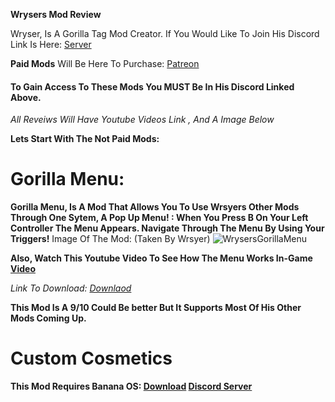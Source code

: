 **Wrysers Mod Review**

Wryser, Is A Gorilla Tag Mod Creator. If You Would Like To Join His Discord Link Is Here: [Server](https://discord.gg/Ej3YUXduf5)

**Paid Mods** Will Be Here To Purchase: [Patreon](https://www.patreon.com/wryser)
#### To Gain Access To These Mods You MUST Be In His Discord Linked Above.

*All Reveiws Will Have Youtube Videos Link , And A Image Below*

**Lets Start With The Not Paid Mods:**

# Gorilla Menu:
**Gorilla Menu, Is A Mod That Allows You To Use Wrsyers Other Mods Through One Sytem, A Pop Up Menu! : When You Press B On Your Left Controller The Menu Appears. Navigate Through The Menu By Using Your Triggers!**
Image Of The Mod:
(Taken By Wrsyer)
![WrysersGorillaMenu](https://github.com/user-attachments/assets/b8336405-3302-4746-89f2-e279ef462765)

**Also, Watch This Youtube Video To See How The Menu Works In-Game [Video]()**

*Link To Download: [Downlaod](https://github.com/wryser/Gorilla-Menu/releases/tag/1.0.0)*

**This Mod Is A 9/10 Could Be better But It Supports Most Of His Other Mods Coming Up.**

# Custom Cosmetics
**This Mod Requires Banana OS: [Download](https://github.com/HuskyGT/Banana-OS/releases/tag/1.0.7) [Discord Server](https://discord.gg/bananaos)**

